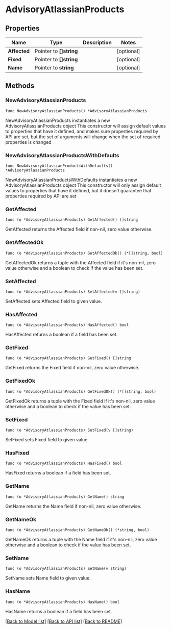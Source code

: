 # AdvisoryAtlassianProducts

## Properties

Name | Type | Description | Notes
------------ | ------------- | ------------- | -------------
**Affected** | Pointer to **[]string** |  | [optional] 
**Fixed** | Pointer to **[]string** |  | [optional] 
**Name** | Pointer to **string** |  | [optional] 

## Methods

### NewAdvisoryAtlassianProducts

`func NewAdvisoryAtlassianProducts() *AdvisoryAtlassianProducts`

NewAdvisoryAtlassianProducts instantiates a new AdvisoryAtlassianProducts object
This constructor will assign default values to properties that have it defined,
and makes sure properties required by API are set, but the set of arguments
will change when the set of required properties is changed

### NewAdvisoryAtlassianProductsWithDefaults

`func NewAdvisoryAtlassianProductsWithDefaults() *AdvisoryAtlassianProducts`

NewAdvisoryAtlassianProductsWithDefaults instantiates a new AdvisoryAtlassianProducts object
This constructor will only assign default values to properties that have it defined,
but it doesn't guarantee that properties required by API are set

### GetAffected

`func (o *AdvisoryAtlassianProducts) GetAffected() []string`

GetAffected returns the Affected field if non-nil, zero value otherwise.

### GetAffectedOk

`func (o *AdvisoryAtlassianProducts) GetAffectedOk() (*[]string, bool)`

GetAffectedOk returns a tuple with the Affected field if it's non-nil, zero value otherwise
and a boolean to check if the value has been set.

### SetAffected

`func (o *AdvisoryAtlassianProducts) SetAffected(v []string)`

SetAffected sets Affected field to given value.

### HasAffected

`func (o *AdvisoryAtlassianProducts) HasAffected() bool`

HasAffected returns a boolean if a field has been set.

### GetFixed

`func (o *AdvisoryAtlassianProducts) GetFixed() []string`

GetFixed returns the Fixed field if non-nil, zero value otherwise.

### GetFixedOk

`func (o *AdvisoryAtlassianProducts) GetFixedOk() (*[]string, bool)`

GetFixedOk returns a tuple with the Fixed field if it's non-nil, zero value otherwise
and a boolean to check if the value has been set.

### SetFixed

`func (o *AdvisoryAtlassianProducts) SetFixed(v []string)`

SetFixed sets Fixed field to given value.

### HasFixed

`func (o *AdvisoryAtlassianProducts) HasFixed() bool`

HasFixed returns a boolean if a field has been set.

### GetName

`func (o *AdvisoryAtlassianProducts) GetName() string`

GetName returns the Name field if non-nil, zero value otherwise.

### GetNameOk

`func (o *AdvisoryAtlassianProducts) GetNameOk() (*string, bool)`

GetNameOk returns a tuple with the Name field if it's non-nil, zero value otherwise
and a boolean to check if the value has been set.

### SetName

`func (o *AdvisoryAtlassianProducts) SetName(v string)`

SetName sets Name field to given value.

### HasName

`func (o *AdvisoryAtlassianProducts) HasName() bool`

HasName returns a boolean if a field has been set.


[[Back to Model list]](../README.md#documentation-for-models) [[Back to API list]](../README.md#documentation-for-api-endpoints) [[Back to README]](../README.md)


